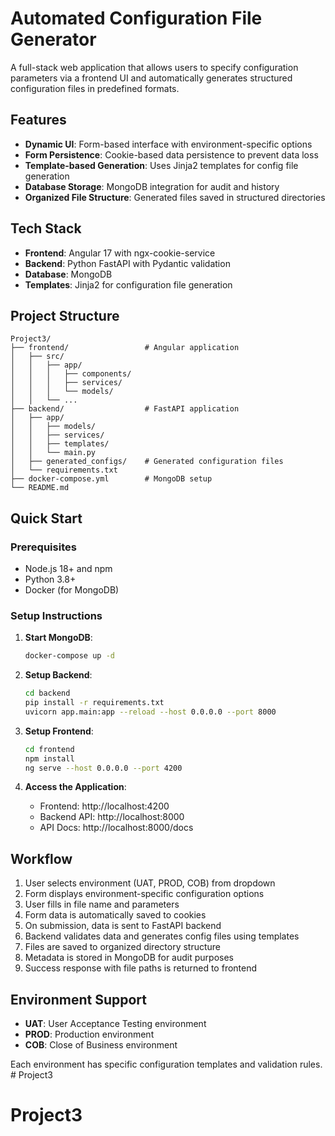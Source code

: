 # Automated Configuration File Generator

A full-stack web application that allows users to specify configuration parameters via a frontend UI and automatically generates structured configuration files in predefined formats.

## Features

- **Dynamic UI**: Form-based interface with environment-specific options
- **Form Persistence**: Cookie-based data persistence to prevent data loss
- **Template-based Generation**: Uses Jinja2 templates for config file generation
- **Database Storage**: MongoDB integration for audit and history
- **Organized File Structure**: Generated files saved in structured directories

## Tech Stack

- **Frontend**: Angular 17 with ngx-cookie-service
- **Backend**: Python FastAPI with Pydantic validation
- **Database**: MongoDB
- **Templates**: Jinja2 for configuration file generation

## Project Structure

```
Project3/
├── frontend/                 # Angular application
│   ├── src/
│   │   ├── app/
│   │   │   ├── components/
│   │   │   ├── services/
│   │   │   └── models/
│   │   └── ...
├── backend/                  # FastAPI application
│   ├── app/
│   │   ├── models/
│   │   ├── services/
│   │   ├── templates/
│   │   └── main.py
│   ├── generated_configs/    # Generated configuration files
│   └── requirements.txt
├── docker-compose.yml        # MongoDB setup
└── README.md
```

## Quick Start

### Prerequisites
- Node.js 18+ and npm
- Python 3.8+
- Docker (for MongoDB)

### Setup Instructions

1. **Start MongoDB**:
   ```bash
   docker-compose up -d
   ```

2. **Setup Backend**:
   ```bash
   cd backend
   pip install -r requirements.txt
   uvicorn app.main:app --reload --host 0.0.0.0 --port 8000
   ```

3. **Setup Frontend**:
   ```bash
   cd frontend
   npm install
   ng serve --host 0.0.0.0 --port 4200
   ```

4. **Access the Application**:
   - Frontend: http://localhost:4200
   - Backend API: http://localhost:8000
   - API Docs: http://localhost:8000/docs

## Workflow

1. User selects environment (UAT, PROD, COB) from dropdown
2. Form displays environment-specific configuration options
3. User fills in file name and parameters
4. Form data is automatically saved to cookies
5. On submission, data is sent to FastAPI backend
6. Backend validates data and generates config files using templates
7. Files are saved to organized directory structure
8. Metadata is stored in MongoDB for audit purposes
9. Success response with file paths is returned to frontend

## Environment Support

- **UAT**: User Acceptance Testing environment
- **PROD**: Production environment  
- **COB**: Close of Business environment

Each environment has specific configuration templates and validation rules. # Project3
# Project3
